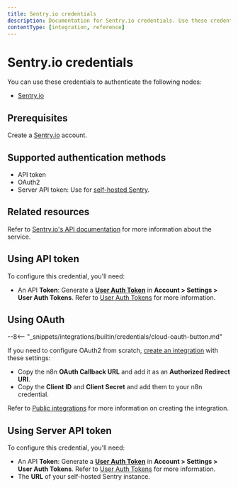 ```yaml
---
title: Sentry.io credentials
description: Documentation for Sentry.io credentials. Use these credentials to authenticate Sentry.io in n8n, a workflow automation platform.
contentType: [integration, reference]
---
```


# Sentry.io credentials

You can use these credentials to authenticate the following nodes:

- [Sentry.io](/integrations/builtin/app-nodes/n8n-nodes-base.sentryio.md)

## Prerequisites

Create a [Sentry.io](https://sentry.io/) account.

## Supported authentication methods

- API token
- OAuth2
- Server API token: Use for [self-hosted Sentry](https://develop.sentry.dev/self-hosted/).

## Related resources

Refer to [Sentry.io's API documentation](https://docs.sentry.io/api/) for more information about the service.

## Using API token

To configure this credential, you'll need:

- An API **Token**: Generate a [**User Auth Token**](https://sentry.io/settings/account/api/auth-tokens/) in **Account > Settings > User Auth Tokens**. Refer to [User Auth Tokens](https://docs.sentry.io/account/auth-tokens/#user-auth-tokens) for more information.

## Using OAuth

--8<-- "_snippets/integrations/builtin/credentials/cloud-oauth-button.md"

If you need to configure OAuth2 from scratch, [create an integration](https://docs.sentry.io/organization/integrations/integration-platform/#creating-an-integration) with these settings:

- Copy the n8n **OAuth Callback URL** and add it as an **Authorized Redirect URI**.
- Copy the **Client ID** and **Client Secret** and add them to your n8n credential.

Refer to [Public integrations](https://docs.sentry.io/organization/integrations/integration-platform/public-integration/) for more information on creating the integration.

## Using Server API token

To configure this credential, you'll need:

- An API **Token**: Generate a [**User Auth Token**](https://sentry.io/settings/account/api/auth-tokens/) in **Account > Settings > User Auth Tokens**. Refer to [User Auth Tokens](https://docs.sentry.io/account/auth-tokens/#user-auth-tokens) for more information.
- The **URL** of your self-hosted Sentry instance.
